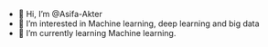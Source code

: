 - 👋 Hi, I’m @Asifa-Akter
- 👀 I’m interested in Machine learning, deep learning and big data
- 🌱 I’m currently learning Machine learning. 


<!---
Asifa-Akter/Asifa-Akter is a ✨ special ✨ repository because its `README.md` (this file) appears on your GitHub profile.
You can click the Preview link to take a look at your changes.
--->
